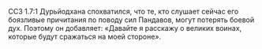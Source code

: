 ССЗ 1.7:1	Дурьйодхана спохватился, что те, кто слушает сейчас его боязливые причитания по поводу сил Пандавов, могут потерять боевой дух. Поэтому он добавляет: «Давайте я расскажу о великих воинах, которые будут сражаться на моей стороне».